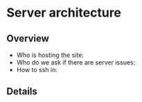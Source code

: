 # Server architecture

## Overview

- Who is hosting the site:
- Who do we ask if there are server issues:
- How to ssh in:

## Details
